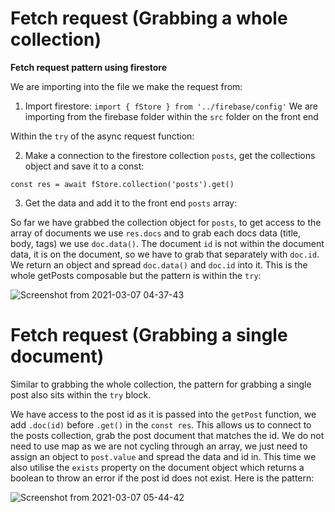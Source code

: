 # Fetch request (Grabbing a whole collection) 

**Fetch request pattern using firestore**

We are importing into the file we make the request from:

1. Import firestore: `import { fStore } from '../firebase/config'` We are importing from the firebase folder within the `src` folder on the front end

Within the `try` of the async request function:

2. Make a connection to the firestore collection `posts`, get the collections object and save it to a const:

`const res = await fStore.collection('posts').get()`

3. Get the data and add it to the front end `posts` array:

So far we have grabbed the collection object for `posts`, to get access to the array of documents we use `res.docs` and to grab each docs data (title, body, tags) we use `doc.data()`. The document `id` is not within the document data, it is on the document, so we have to grab that separately with `doc.id`.  We return an object and spread `doc.data()` and `doc.id` into it.  This is the whole getPosts composable but the pattern is within the `try`:

![Screenshot from 2021-03-07 04-37-43](https://user-images.githubusercontent.com/73107656/110229135-27894580-7eff-11eb-9c9d-b2ecff488316.png)

# Fetch request (Grabbing a single document)

Similar to grabbing the whole collection, the pattern for grabbing a single post also sits within the `try` block.

We have access to the post id as it is passed into the `getPost` function, we add `.doc(id)` before `.get()` in the `const res`.  This allows us to connect to the posts collection, grab the post document that matches the id. We do not need to use map as we are not cycling through an array, we just need to assign an object to `post.value` and spread the data and id in. This time we also utilise the `exists` property on the document object which returns a boolean to throw an error if the post id does not exist. Here is the pattern:

![Screenshot from 2021-03-07 05-44-42](https://user-images.githubusercontent.com/73107656/110230333-3cb6a200-7f08-11eb-81ff-e0483a2acdad.png)

